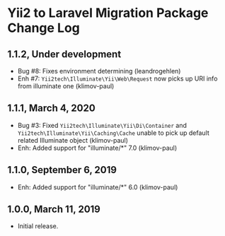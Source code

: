 Yii2 to Laravel Migration Package Change Log
============================================

1.1.2, Under development
------------------------

- Bug #8: Fixes environment determining (leandrogehlen)
- Enh #7: `Yii2tech\Illuminate\Yii\Web\Request` now picks up URI info from illuminate one (klimov-paul)


1.1.1, March 4, 2020
--------------------

- Bug #3: Fixed `Yii2tech\Illuminate\Yii\Di\Container` and `Yii2tech\Illuminate\Yii\Caching\Cache` unable to pick up default related Illuminate object (klimov-paul)
- Enh: Added support for "illuminate/*" 7.0 (klimov-paul)


1.1.0, September 6, 2019
------------------------

- Enh: Added support for "illuminate/*" 6.0 (klimov-paul)


1.0.0, March 11, 2019
---------------------

- Initial release.
